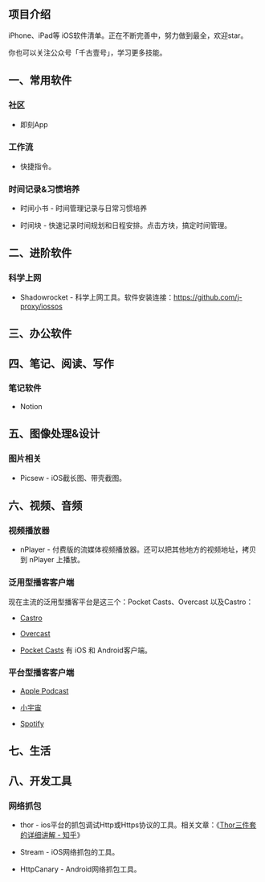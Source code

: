 

## 项目介绍

iPhone、iPad等 iOS软件清单。正在不断完善中，努力做到最全，欢迎star。

你也可以关注公众号「千古壹号」，学习更多技能。

## 一、常用软件

### 社区

- 即刻App


### 工作流

- 快捷指令。

### 时间记录&习惯培养

- 时间小书 - 时间管理记录与日常习惯培养

- 时间块 - 快速记录时间规划和日程安排。点击方块，搞定时间管理。

## 二、进阶软件

### 科学上网

- Shadowrocket - 科学上网工具。软件安装连接：<https://github.com/j-proxy/iossos>

## 三、办公软件

## 四、笔记、阅读、写作

### 笔记软件

- Notion

## 五、图像处理&设计

### 图片相关

- Picsew - iOS截长图、带壳截图。

## 六、视频、音频

### 视频播放器

- nPlayer - 付费版的流媒体视频播放器。还可以把其他地方的视频地址，拷贝到 nPlayer 上播放。

### 泛用型播客客户端

现在主流的泛用型播客平台是这三个：Pocket Casts、Overcast 以及Castro：

- [Castro](https://castro.fm/)

- [Overcast](https://overcast.fm/)

- [Pocket Casts](https://www.pocketcasts.com/) 有 iOS 和 Android客户端。


### 平台型播客客户端

- [Apple Podcast](https://apps.apple.com/cn/app/apple-podcasts/id525463029)

- [小宇宙](https://www.xiaoyuzhoufm.com/)

- [Spotify](https://www.spotify.com/)

## 七、生活

## 八、开发工具

### 网络抓包

- thor - ios平台的抓包调试Http或Https协议的工具。相关文章：《[Thor三件套的详细讲解 - 知乎](https://zhuanlan.zhihu.com/p/91775490)》

- Stream - iOS网络抓包的工具。

- HttpCanary - Android网络抓包工具。
